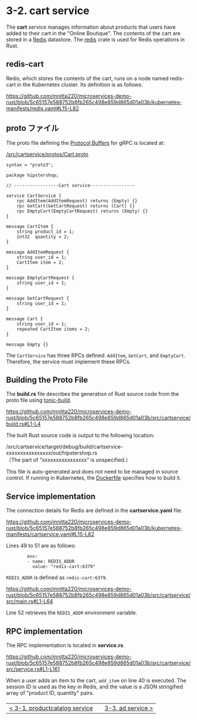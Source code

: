 # 3-2. cart service

The **cart** service manages information about products that users have added to their cart in the "Online Boutique". The contents of the cart are stored in a [Redis](https://redis.io/) datastore. The [redis](https://crates.io/crates/redis) crate is used for Redis operations in Rust.

## redis-cart

Redis, which stores the contents of the cart, runs on a node named redis-cart in the Kubernetes cluster. Its definition is as follows:

https://github.com/mnitta220/microservices-demo-rust/blob/5c65157e588752b8fb265c498e859d865d01a03b/kubernetes-manifests/redis.yaml#L15-L82

## proto ファイル

The proto file defining the [Protocol Buffers](https://protobuf.dev/) for gRPC is located at:

[/src/cartservice/protos/Cart.proto](/src/cartservice/protos/Cart.proto)

```
syntax = "proto3";

package hipstershop;

// -----------------Cart service-----------------

service CartService {
    rpc AddItem(AddItemRequest) returns (Empty) {}
    rpc GetCart(GetCartRequest) returns (Cart) {}
    rpc EmptyCart(EmptyCartRequest) returns (Empty) {}
}

message CartItem {
    string product_id = 1;
    int32  quantity = 2;
}

message AddItemRequest {
    string user_id = 1;
    CartItem item = 2;
}

message EmptyCartRequest {
    string user_id = 1;
}

message GetCartRequest {
    string user_id = 1;
}

message Cart {
    string user_id = 1;
    repeated CartItem items = 2;
}

message Empty {}
```

The `CartService` has three RPCs defined: `AddItem`, `GetCart`, and `EmptyCart`. Therefore, the service must implement these RPCs.

## Building the Proto File

The **build.rs** file describes the generation of Rust source code from the proto file using [tonic-build](https://github.com/hyperium/tonic/tree/master/tonic-build).

https://github.com/mnitta220/microservices-demo-rust/blob/5c65157e588752b8fb265c498e859d865d01a03b/src/cartservice/build.rs#L1-L4

The built Rust source code is output to the following location:

/src/cartservice/target/debug/build/cartservice-xxxxxxxxxxxxxxxx/out/hipstershop.rs  
（The part of “xxxxxxxxxxxxxxxx” is unspecified.）

This file is auto-generated and does not need to be managed in source control. If running in Kubernetes, the [Dockerfile](/src/cartservice/Dockerfile) specifies how to build it.

## Service implementation

The connection details for Redis are defined in the **cartservice.yaml** file.

https://github.com/mnitta220/microservices-demo-rust/blob/5c65157e588752b8fb265c498e859d865d01a03b/kubernetes-manifests/cartservice.yaml#L15-L82

Lines 49 to 51 are as follows:

```
        env:
        - name: REDIS_ADDR
          value: "redis-cart:6379"
```

`REDIS_ADDR` is defined as `redis-cart:6379`.

https://github.com/mnitta220/microservices-demo-rust/blob/5c65157e588752b8fb265c498e859d865d01a03b/src/cartservice/src/main.rs#L1-L64

Line 52 retrieves the `REDIS_ADDR` environment variable.

## RPC implementation

The RPC implementation is located in **service.rs**.

https://github.com/mnitta220/microservices-demo-rust/blob/5c65157e588752b8fb265c498e859d865d01a03b/src/cartservice/src/service.rs#L1-L161

When a user adds an item to the cart, `add_item` on line 40 is executed. The session ID is used as the key in Redis, and the value is a JSON stringified array of "product ID, quantity" pairs.

<table style="width: 90%; margin-top: 20px;">
<tr>
<td style="text-align: left"><a href="./3-1.productcatalog.md">&lt;&nbsp;3-1. productcatalog service</a></td>
<td></td>
<td style="text-align: right"><a href="./3-3.ad.md">3-3. ad service&nbsp;&gt;</a></td>
</tr>
</table>
